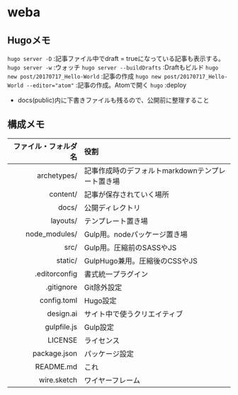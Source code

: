 # weba

## Hugoメモ
`hugo server -D` :記事ファイル中でdraft = trueになっている記事も表示する。
`hugo server -w` :ウォッチ
`hugo server --buildDrafts`  :Draftもビルド
`hugo new post/20170717_Hello-World` :記事の作成
`hugo new post/20170717_Hello-World --editor="atom"` :記事の作成。Atomで開く
`hugo` :deploy
- docs(public)内に下書きファイルも残るので、公開前に整理すること

## 構成メモ
ファイル・フォルダ名 | 役割
--:|:--
archetypes/ | 記事作成時のデフォルトmarkdownテンプレート置き場
content/ | 記事が保存されていく場所
docs/ | 公開ディレクトリ
layouts/ | テンプレート置き場
node_modules/ | Gulp用。nodeパッケージ置き場
src/ | Gulp用。圧縮前のSASSやJS
static/ | GulpHugo兼用。圧縮後のCSSやJS
.editorconfig | 書式統一プラグイン
.gitignore | Git除外設定
config.toml | Hugo設定
design.ai | サイト中で使うクリエイティブ
gulpfile.js | Gulp設定
LICENSE | ライセンス
package.json | パッケージ設定
README.md | これ
wire.sketch | ワイヤーフレーム

